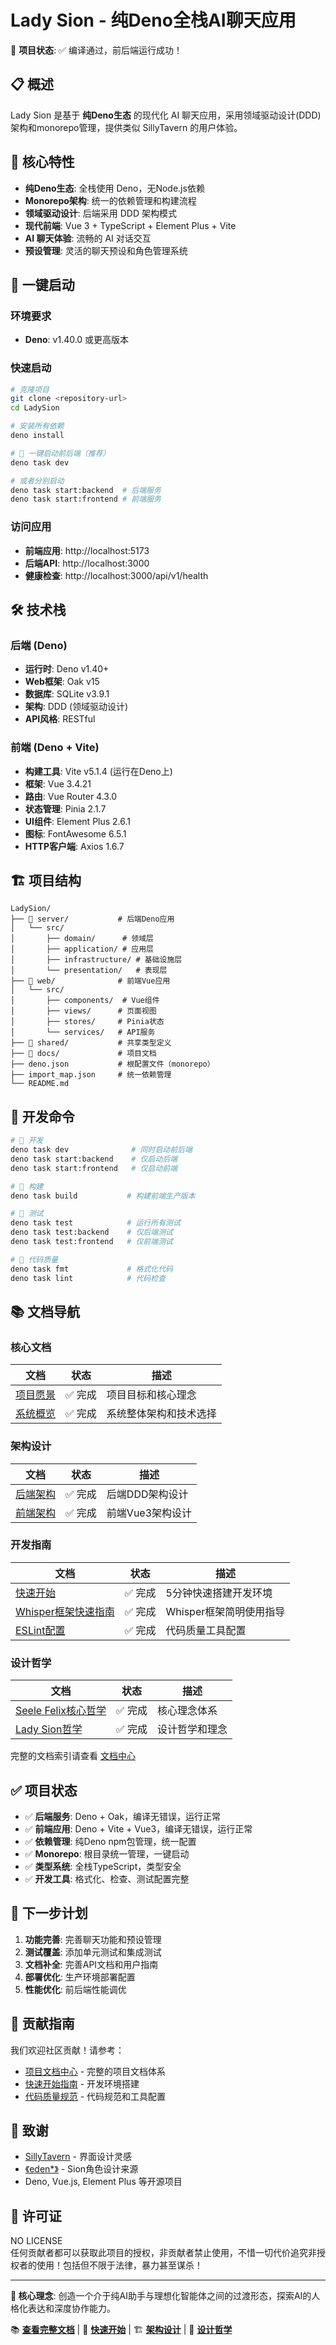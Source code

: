 # Lady Sion - 纯Deno全栈AI聊天应用

🎉 **项目状态**: ✅ 编译通过，前后端运行成功！

## 📋 概述

Lady Sion 是基于 **纯Deno生态** 的现代化 AI
聊天应用，采用领域驱动设计(DDD)架构和monorepo管理，提供类似 SillyTavern 的用户体验。

## 🎯 核心特性

- **纯Deno生态**: 全栈使用 Deno，无Node.js依赖
- **Monorepo架构**: 统一的依赖管理和构建流程
- **领域驱动设计**: 后端采用 DDD 架构模式
- **现代前端**: Vue 3 + TypeScript + Element Plus + Vite
- **AI 聊天体验**: 流畅的 AI 对话交互
- **预设管理**: 灵活的聊天预设和角色管理系统

## 🚀 一键启动

### 环境要求

- **Deno**: v1.40.0 或更高版本

### 快速启动

```bash
# 克隆项目
git clone <repository-url>
cd LadySion

# 安装所有依赖
deno install

# 🎯 一键启动前后端（推荐）
deno task dev

# 或者分别启动
deno task start:backend  # 后端服务
deno task start:frontend # 前端服务
```

### 访问应用

- **前端应用**: http://localhost:5173
- **后端API**: http://localhost:3000
- **健康检查**: http://localhost:3000/api/v1/health

## 🛠️ 技术栈

### 后端 (Deno)

- **运行时**: Deno v1.40+
- **Web框架**: Oak v15
- **数据库**: SQLite v3.9.1
- **架构**: DDD (领域驱动设计)
- **API风格**: RESTful

### 前端 (Deno + Vite)

- **构建工具**: Vite v5.1.4 (运行在Deno上)
- **框架**: Vue 3.4.21
- **路由**: Vue Router 4.3.0
- **状态管理**: Pinia 2.1.7
- **UI组件**: Element Plus 2.6.1
- **图标**: FontAwesome 6.5.1
- **HTTP客户端**: Axios 1.6.7

## 🏗️ 项目结构

```
LadySion/
├── 📁 server/           # 后端Deno应用
│   └── src/
│       ├── domain/      # 领域层
│       ├── application/ # 应用层  
│       ├── infrastructure/ # 基础设施层
│       └── presentation/   # 表现层
├── 📁 web/              # 前端Vue应用
│   └── src/
│       ├── components/  # Vue组件
│       ├── views/      # 页面视图
│       ├── stores/     # Pinia状态
│       └── services/   # API服务
├── 📁 shared/           # 共享类型定义
├── 📁 docs/             # 项目文档
├── deno.json           # 根配置文件（monorepo）
├── import_map.json     # 统一依赖管理
└── README.md
```

## 🔧 开发命令

```bash
# 🚀 开发
deno task dev              # 同时启动前后端
deno task start:backend    # 仅启动后端
deno task start:frontend   # 仅启动前端

# 🔨 构建
deno task build           # 构建前端生产版本

# 🧪 测试
deno task test            # 运行所有测试
deno task test:backend    # 仅后端测试
deno task test:frontend   # 仅前端测试

# 🎨 代码质量
deno task fmt             # 格式化代码
deno task lint            # 代码检查
```

## 📚 文档导航

### 核心文档

| 文档                                            | 状态    | 描述                   |
| ----------------------------------------------- | ------- | ---------------------- |
| [项目愿景](./docs/strategic/vision-mission.md)  | ✅ 完成 | 项目目标和核心理念     |
| [系统概览](./docs/strategic/system-overview.md) | ✅ 完成 | 系统整体架构和技术选择 |

### 架构设计

| 文档                                        | 状态    | 描述             |
| ------------------------------------------- | ------- | ---------------- |
| [后端架构](./docs/architecture/backend.md)  | ✅ 完成 | 后端DDD架构设计  |
| [前端架构](./docs/architecture/frontend.md) | ✅ 完成 | 前端Vue3架构设计 |

### 开发指南

| 文档                                                           | 状态    | 描述                    |
| -------------------------------------------------------------- | ------- | ----------------------- |
| [快速开始](./docs/guides/quick-start.md)                       | ✅ 完成 | 5分钟快速搭建开发环境   |
| [Whisper框架快速指南](./docs/technical/whisper-quick-start.md) | ✅ 完成 | Whisper框架简明使用指导 |
| [ESLint配置](./docs/guides/eslint-setup.md)                    | ✅ 完成 | 代码质量工具配置        |

### 设计哲学

| 文档                                                                    | 状态    | 描述           |
| ----------------------------------------------------------------------- | ------- | -------------- |
| [Seele Felix核心哲学](./docs/philosophy/seele-felix-core-philosophy.md) | ✅ 完成 | 核心理念体系   |
| [Lady Sion哲学](./docs/philosophy/lady-sion-philosophy.md)              | ✅ 完成 | 设计哲学和理念 |

完整的文档索引请查看 [文档中心](./docs/README.md)

## ✅ 项目状态

- ✅ **后端服务**: Deno + Oak，编译无错误，运行正常
- ✅ **前端应用**: Deno + Vite + Vue3，编译无错误，运行正常
- ✅ **依赖管理**: 纯Deno npm包管理，统一配置
- ✅ **Monorepo**: 根目录统一管理，一键启动
- ✅ **类型系统**: 全栈TypeScript，类型安全
- ✅ **开发工具**: 格式化、检查、测试配置完整

## 🎯 下一步计划

1. **功能完善**: 完善聊天功能和预设管理
2. **测试覆盖**: 添加单元测试和集成测试
3. **文档补全**: 完善API文档和用户指南
4. **部署优化**: 生产环境部署配置
5. **性能优化**: 前后端性能调优

## 🤝 贡献指南

我们欢迎社区贡献！请参考：

- [项目文档中心](./docs/README.md) - 完整的项目文档体系
- [快速开始指南](./docs/guides/quick-start.md) - 开发环境搭建
- [代码质量规范](./docs/guides/eslint-setup.md) - 代码规范和工具配置

## 🙏 致谢

- [SillyTavern](https://github.com/SillyTavern/SillyTavern) - 界面设计灵感
- [《eden*》](https://zh.wikipedia.org/wiki/Eden*) - Sion角色设计来源
- Deno, Vue.js, Element Plus 等开源项目

## 📄 许可证

NO LICENSE\
任何贡献者都可以获取此项目的授权，非贡献者禁止使用，不惜一切代价追究非授权者的使用！包括但不限于法律，暴力甚至谋杀！

---

**🎯 核心理念**:
创造一个介于纯AI助手与理想化智能体之间的过渡形态，探索AI的人格化表达和深度协作能力。

📚 **[查看完整文档](./docs/README.md)** | 🚀 **[快速开始](./docs/guides/quick-start.md)** | 🏗️
**[架构设计](./docs/architecture/)** | 💭 **[设计哲学](./docs/philosophy/lady-sion-philosophy.md)**
